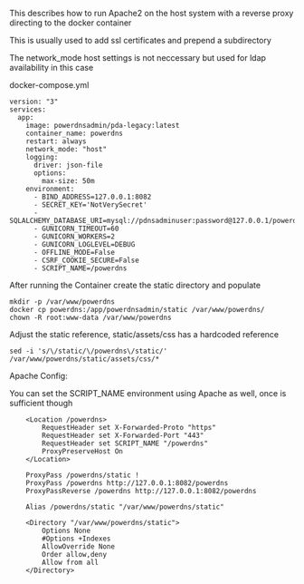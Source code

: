 This describes how to run Apache2 on the host system with a reverse proxy directing to the docker container

This is usually used to add ssl certificates and prepend a subdirectory

The network_mode host settings is not neccessary but used for ldap availability in this case


docker-compose.yml

```
version: "3"
services:
  app:
    image: powerdnsadmin/pda-legacy:latest
    container_name: powerdns
    restart: always
    network_mode: "host"
    logging:
      driver: json-file
      options:
        max-size: 50m
    environment:
      - BIND_ADDRESS=127.0.0.1:8082
      - SECRET_KEY='NotVerySecret'
      - SQLALCHEMY_DATABASE_URI=mysql://pdnsadminuser:password@127.0.0.1/powerdnsadmin
      - GUNICORN_TIMEOUT=60
      - GUNICORN_WORKERS=2
      - GUNICORN_LOGLEVEL=DEBUG
      - OFFLINE_MODE=False
      - CSRF_COOKIE_SECURE=False
      - SCRIPT_NAME=/powerdns
```

After running the Container create the static directory and populate

```
mkdir -p /var/www/powerdns
docker cp powerdns:/app/powerdnsadmin/static /var/www/powerdns/
chown -R root:www-data /var/www/powerdns
```

Adjust the static reference, static/assets/css has a hardcoded reference

```
sed -i 's/\/static/\/powerdns\/static/' /var/www/powerdns/static/assets/css/*
```

Apache Config:

You can set the SCRIPT_NAME environment using Apache as well, once is sufficient though

```
    <Location /powerdns>
        RequestHeader set X-Forwarded-Proto "https"
        RequestHeader set X-Forwarded-Port "443"
        RequestHeader set SCRIPT_NAME "/powerdns"
        ProxyPreserveHost On
    </Location>

    ProxyPass /powerdns/static !
    ProxyPass /powerdns http://127.0.0.1:8082/powerdns
    ProxyPassReverse /powerdns http://127.0.0.1:8082/powerdns

    Alias /powerdns/static "/var/www/powerdns/static"

    <Directory "/var/www/powerdns/static">
        Options None
        #Options +Indexes
        AllowOverride None
        Order allow,deny
        Allow from all
    </Directory>
```
